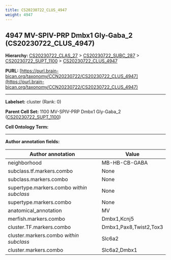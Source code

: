 ```yaml
---
title: CS20230722_CLUS_4947
weight: 4947
---
```

## 4947 MV-SPIV-PRP Dmbx1 Gly-Gaba_2 (CS20230722_CLUS_4947)
<b>Hierarchy: </b>
[CS20230722_CLAS_27](../CS20230722_CLAS_27) >
[CS20230722_SUBC_287](../CS20230722_SUBC_287) >
[CS20230722_SUPT_1100](../CS20230722_SUPT_1100) >
[CS20230722_CLUS_4947](../CS20230722_CLUS_4947)

**PURL:** [https://purl.brain-bican.org/taxonomy/CCN20230722/CS20230722_CLUS_4947](https://purl.brain-bican.org/taxonomy/CCN20230722/CS20230722_CLUS_4947)

---


**Labelset:** cluster (Rank: 0)

**Parent Cell Set:** 1100 MV-SPIV-PRP Dmbx1 Gly-Gaba_2 ([CS20230722_SUPT_1100](../CS20230722_SUPT_1100))



**Cell Ontology Term:** 

[MARKER GENES.]: #


---

[TRANSFERRED ANNOTATIONS.]: #


[AUTHOR ANNOTATION FIELDS.]: #


**Author annotation fields:**

| Author annotation | Value |
|-------------------|-------|
|neighborhood|MB-HB-CB-GABA|
|subclass.tf.markers.combo|None|
|subclass.markers.combo|None|
|supertype.markers.combo _within subclass_|None|
|supertype.markers.combo|None|
|anatomical_annotation|MV|
|merfish.markers.combo|Dmbx1,Kcnj5|
|cluster.TF.markers.combo|Dmbx1,Pax8,Twist2,Tox3|
|cluster.markers.combo _within subclass_|Slc6a2|
|cluster.markers.combo|Slc6a2,Dmbx1|
